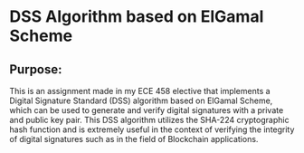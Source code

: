 # DSS Algorithm based on ElGamal Scheme

<h2> Purpose: </h2>

<p>
  This is an assignment made in my ECE 458 elective that implements a Digital Signature Standard (DSS) algorithm based on ElGamal Scheme, which can be used to generate and verify digital signatures with a private and public key pair. This DSS algorithm utilizes the SHA-224 cryptographic hash function and is extremely useful in the context of verifying the integrity of digital signatures such as in the field of Blockchain applications.
</p>